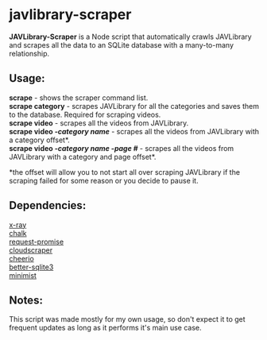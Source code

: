 # javlibrary-scraper
**JAVLibrary-Scraper** is a Node script that automatically crawls JAVLibrary and scrapes all the data to an SQLite database with a many-to-many relationship.<br>



## Usage:
**scrape** - shows the scraper command list.<br>
**scrape category** - scrapes JAVLibrary for all the categories and saves them to the database. Required for scraping videos.<br>
**scrape video** - scrapes all the videos from JAVLibrary.<br>
**scrape video *-category name*** - scrapes all the videos from JAVLibrary with a category offset*.<br>
**scrape video *-category name -page #*** - scrapes all the videos from JAVLibrary with a category and page offset*.<br>

*the offset will allow you to not start all over scraping JAVLibrary if the scraping failed for some reason or you decide to pause it. 

## Dependencies:
[x-ray](https://www.npmjs.com/package/x-ray)<br>
[chalk](https://www.npmjs.com/package/chalk)<br>
[request-promise](https://www.npmjs.com/package/request-promise)<br>
[cloudscraper](https://www.npmjs.com/package/cloudscraper)<br>
[cheerio](https://www.npmjs.com/package/cheerio)<br>
[better-sqlite3](https://www.npmjs.com/package/better-sqlite3)<br>
[minimist](https://www.npmjs.com/package/minimist)


## Notes:
This script was made mostly for my own usage, so don't expect it to get frequent updates as long as it performs it's main use case.
